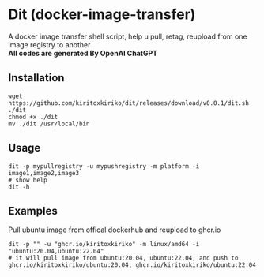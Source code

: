 # Dit (docker-image-transfer)
A docker image transfer shell script, help u pull, retag, reupload from one image registry to another  
**All codes are generated By OpenAI ChatGPT**
## Installation
```shell
wget https://github.com/kiritoxkiriko/dit/releases/download/v0.0.1/dit.sh ./dit
chmod +x ./dit
mv ./dit /usr/local/bin
```
## Usage
```shell
dit -p mypullregistry -u mypushregistry -m platform -i image1,image2,image3
# show help
dit -h
```
## Examples
Pull ubuntu image from offical dockerhub and reupload to ghcr.io
```shell
dit -p "" -u "ghcr.io/kiritoxkiriko" -m linux/amd64 -i "ubuntu:20.04,ubuntu:22.04"
# it will pull image from ubuntu:20.04, ubuntu:22.04, and push to ghcr.io/kiritoxkiriko/ubuntu:20.04, ghcr.io/kiritoxkiriko/ubuntu:22.04
```
